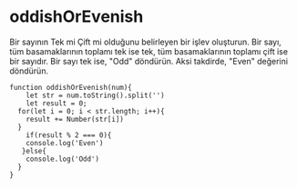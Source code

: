 # oddishOrEvenish

Bir sayının Tek mi Çift mi olduğunu belirleyen bir işlev oluşturun. Bir sayı, tüm basamaklarının toplamı tek ise tek, tüm basamaklarının toplamı çift ise bir sayıdır. Bir sayı tek ise, "Odd" döndürün. Aksi takdirde, "Even" değerini döndürün. 

```
function oddishOrEvenish(num){
    let str = num.toString().split('')
    let result = 0;
  for(let i = 0; i < str.length; i++){
    result += Number(str[i])
  }
    if(result % 2 === 0){
    console.log('Even')
   }else{
    console.log('Odd')
  }
}
```

